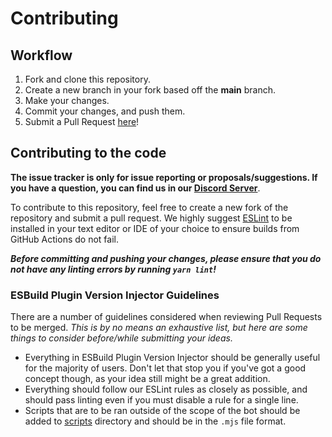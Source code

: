 # Contributing

## Workflow

1. Fork and clone this repository.
2. Create a new branch in your fork based off the **main** branch.
3. Make your changes.
4. Commit your changes, and push them.
5. Submit a Pull Request [here]!

## Contributing to the code

**The issue tracker is only for issue reporting or proposals/suggestions. If you
have a question, you can find us in our [Discord Server][discord server]**.

To contribute to this repository, feel free to create a new fork of the
repository and submit a pull request. We highly suggest [ESLint] to be installed
in your text editor or IDE of your choice to ensure builds from GitHub Actions
do not fail.

**_Before committing and pushing your changes, please ensure that you do not
have any linting errors by running `yarn lint`!_**

### ESBuild Plugin Version Injector Guidelines

There are a number of guidelines considered when reviewing Pull Requests to be
merged. _This is by no means an exhaustive list, but here are some things to
consider before/while submitting your ideas._

- Everything in ESBuild Plugin Version Injector should be generally useful for
  the majority of users. Don't let that stop you if you've got a good concept
  though, as your idea still might be a great addition.
- Everything should follow our ESLint rules as closely as possible, and should
  pass linting even if you must disable a rule for a single line.
- Scripts that are to be ran outside of the scope of the bot should be added to
  [scripts] directory and should be in the `.mjs` file format.

<!-- Link Dump -->

[discord server]: https://join.favware.tech
[here]: https://github.com/faware/esbuild-plugin-file-path-extensions/pulls
[eslint]: https://eslint.org/
[scripts]: /scripts
